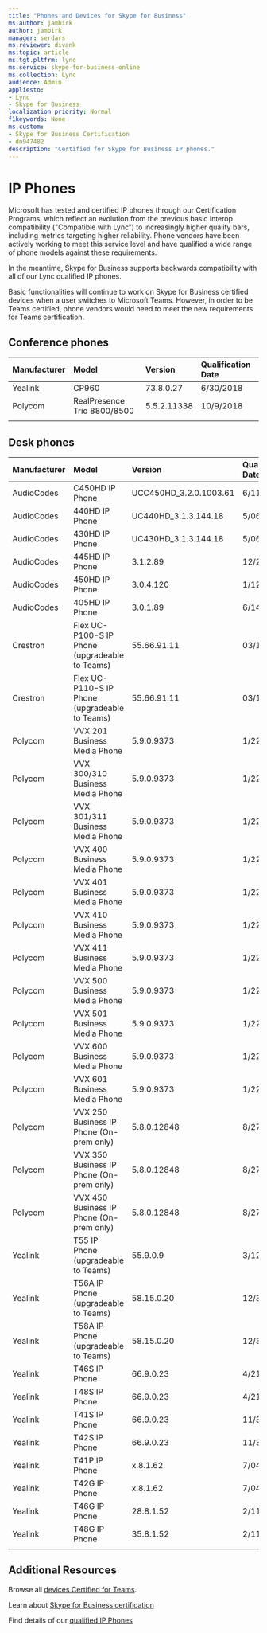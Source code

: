 ```yaml
---
title: "Phones and Devices for Skype for Business"
ms.author: jambirk
author: jambirk
manager: serdars
ms.reviewer: divank
ms.topic: article
ms.tgt.pltfrm: lync
ms.service: skype-for-business-online
ms.collection: Lync
audience: Admin
appliesto:
- Lync
- Skype for Business 
localization_priority: Normal
f1keywords: None
ms.custom:
- Skype for Business Certification
- dn947482
description: "Certified for Skype for Business IP phones."
---
```


# IP Phones

Microsoft has tested and certified IP phones through our Certification Programs, which reflect an evolution from the previous basic interop compatibility ("Compatible with Lync”) to increasingly higher quality bars, including metrics targeting higher reliability. Phone vendors have been actively working to meet this service level and have qualified a wide range of phone models against these requirements.

In the meantime, Skype for Business supports backwards compatibility with all of our Lync qualified IP phones. 

Basic functionalities will continue to work on Skype for Business certified devices when a user switches to Microsoft Teams. However, in order to be Teams certified, phone vendors would need to meet the new requirements for Teams certification.

## Conference phones

|Manufacturer | Model| Version| Qualification Date|
|:--- |:--- |:--- |:--- |
| Yealink| CP960| 73.8.0.27| 6/30/2018|
| Polycom| RealPresence Trio 8800/8500| 5.5.2.11338 | 10/9/2018|
||||

## Desk phones

|Manufacturer | Model| Version| Qualification Date|
|:--- |:--- |:--- |:--- |
| AudioCodes |C450HD IP Phone|UCC450HD_3.2.0.1003.61|6/11/2019|
| AudioCodes |440HD IP Phone|UC440HD_3.1.3.144.18|5/06/2019|
| AudioCodes |430HD IP Phone|UC430HD_3.1.3.144.18|5/06/2019|
| AudioCodes |445HD IP Phone|3.1.2.89 |12/21/2018|
| AudioCodes |450HD IP Phone|3.0.4.120 |1/12/2018|
| AudioCodes |405HD IP Phone|3.0.1.89 |6/14/2017|
| Crestron |Flex UC-P100-S IP Phone (upgradeable to Teams)|55.66.91.11 |03/14/2019|
| Crestron |Flex UC-P110-S IP Phone (upgradeable to Teams)|55.66.91.11 |03/14/2019|
| Polycom |VVX 201 Business Media Phone|5.9.0.9373 |1/22/2019|
| Polycom |VVX 300/310 Business Media Phone|5.9.0.9373 |1/22/2019|
| Polycom |VVX 301/311 Business Media Phone|5.9.0.9373 |1/22/2019|
| Polycom |VVX 400 Business Media Phone|5.9.0.9373 |1/22/2019|
| Polycom |VVX 401 Business Media Phone|5.9.0.9373 |1/22/2019|
| Polycom |VVX 410 Business Media Phone|5.9.0.9373 |1/22/2019|
| Polycom |VVX 411 Business Media Phone|5.9.0.9373 |1/22/2019|
| Polycom |VVX 500 Business Media Phone|5.9.0.9373 |1/22/2019|
| Polycom |VVX 501 Business Media Phone|5.9.0.9373 |1/22/2019|
| Polycom |VVX 600 Business Media Phone|5.9.0.9373 |1/22/2019|
| Polycom |VVX 601 Business Media Phone|5.9.0.9373 |1/22/2019|
| Polycom |VVX 250 Business IP Phone (On-prem only)|5.8.0.12848 |8/27/2018|
| Polycom |VVX 350 Business IP Phone (On-prem only)|5.8.0.12848 |8/27/2018|
| Polycom |VVX 450 Business IP Phone (On-prem only)|5.8.0.12848 |8/27/2018|
| Yealink |T55 IP Phone (upgradeable to Teams) |55.9.0.9 |3/12/2019|
| Yealink |T56A IP Phone (upgradeable to Teams) | 58.15.0.20 |12/30/2018|
| Yealink |T58A IP Phone (upgradeable to Teams) | 58.15.0.20 |12/30/2018|
| Yealink |T46S IP Phone |66.9.0.23 |4/21/2018|
| Yealink |T48S IP Phone |66.9.0.23 |4/21/2018|
| Yealink |T41S IP Phone |66.9.0.23 |11/30/2017|
| Yealink |T42S IP Phone |66.9.0.23 |11/30/2017|
| Yealink |T41P IP Phone |x.8.1.62 |7/04/2017|
| Yealink |T42G IP Phone |x.8.1.62 |7/04/2017|
| Yealink |T46G IP Phone |28.8.1.52 |2/11/2017|
| Yealink |T48G IP Phone |35.8.1.52 |2/11/2017|
||||

## Additional Resources

Browse all [devices Certified for Teams](https://products.office.com/en-us/microsoft-teams/across-devices/devices).

Learn about [Skype for Business certification](overview.md)

Find details of our [qualified IP Phones](../lync-cert/ip-phones.md)
